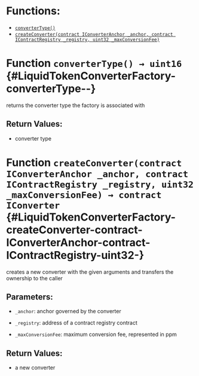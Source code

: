 

# Functions:
- [`converterType()`](#LiquidTokenConverterFactory-converterType--)
- [`createConverter(contract IConverterAnchor _anchor, contract IContractRegistry _registry, uint32 _maxConversionFee)`](#LiquidTokenConverterFactory-createConverter-contract-IConverterAnchor-contract-IContractRegistry-uint32-)


# Function `converterType() → uint16` {#LiquidTokenConverterFactory-converterType--}
returns the converter type the factory is associated with

## Return Values:
- converter type
# Function `createConverter(contract IConverterAnchor _anchor, contract IContractRegistry _registry, uint32 _maxConversionFee) → contract IConverter` {#LiquidTokenConverterFactory-createConverter-contract-IConverterAnchor-contract-IContractRegistry-uint32-}
creates a new converter with the given arguments and transfers
the ownership to the caller

## Parameters:
- `_anchor`:            anchor governed by the converter

- `_registry`:          address of a contract registry contract

- `_maxConversionFee`:  maximum conversion fee, represented in ppm

## Return Values:
- a new converter

